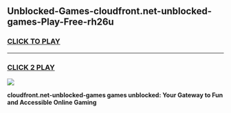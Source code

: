 
## Unblocked-Games-cloudfront.net-unblocked-games-Play-Free-rh26u
<h3>
<a href="https://premium76.site?title=cloudfront.net-unblocked-games&ref=09A">CLICK TO PLAY</a></h3>
<hr>

<h3>
<a href="https://premium76.site?title=cloudfront.net-unblocked-games&ref=09A">CLICK 2 PLAY</a>
  
</h3>

<a href="https://premium76.site?title=cloudfront.net-unblocked-games&ref=09A"><img src="https://clearcache.store/games.png"></a>


**cloudfront.net-unblocked-games games unblocked: Your Gateway to Fun and Accessible Online Gaming**
